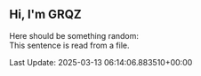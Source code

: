 ## Hi, I'm GRQZ
Here should be something random:  
This sentence is read from a file.


Last Update: 2025-03-13 06:14:06.883510+00:00
